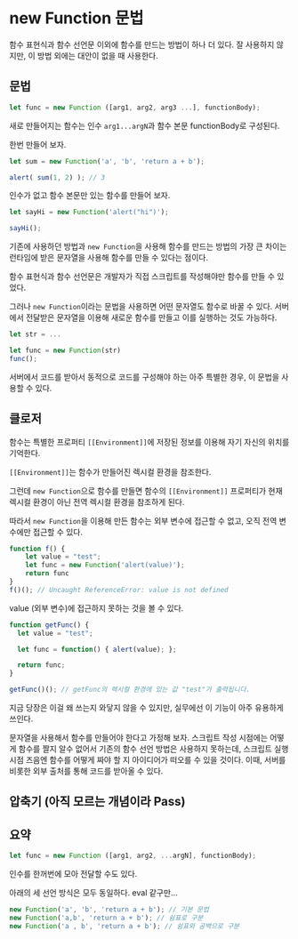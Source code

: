 # new Function 문법

함수 표현식과 함수 선언문 이외에 함수를 만드는 방법이 하나 더 있다. 잘 사용하지 않지만, 이 방법 외에는 대안이 없을 때 사용한다.

## 문법

```js
let func = new Function ([arg1, arg2, arg3 ...], functionBody);
```

새로 만들어지는 함수는 인수 `arg1...argN`과 함수 본문 functionBody로 구성된다.

한번 만들어 보자.

```js
let sum = new Function('a', 'b', 'return a + b');

alert( sum(1, 2) ); // 3
```

인수가 없고 함수 본문만 있는 함수를 만들어 보자.

```js
let sayHi = new Function('alert("hi")');

sayHi();
```

기존에 사용하던 방법과 `new Function`을 사용해 함수를 만드는 방법의 가장 큰 차이는 런타임에 받은 문자열을 사용해 함수를 만들 수 있다는 점이다.

함수 표현식과 함수 선언문은 개발자가 직접 스크립트를 작성해야만 함수를 만들 수 있었다.

그러나 `new Function`이라는 문법을 사용하면 어떤 문자열도 함수로 바꿀 수 있다. 서버에서 전달받은 문자열을 이용해 새로운 함수를 만들고 이를 실행하는 것도 가능하다.

```js
let str = ...

let func = new Function(str)
func();
```

서버에서 코드를 받아서 동적으로 코드를 구성해야 하는 아주 특별한 경우, 이 문법을 사용할 수 있다.

## 클로저

함수는 특별한 프로퍼티 `[[Environment]]`에 저장된 정보를 이용해 자기 자신의 위치를 기억한다.

`[[Environment]]`는 함수가 만들어진 렉시컬 환경을 참조한다.

그런데 `new Function`으로 함수를 만들면 함수의 `[[Environment]]` 프로퍼티가 현재 렉시컬 환경이 아닌 전역 렉시컬 환경을 참조하게 된다.

따라서 `new Function`을 이용해 만든 함수는 외부 변수에 접근할 수 없고, 오직 전역 변수에만 접근할 수 있다.

```js
function f() {
    let value = "test";
    let func = new Function('alert(value)');
    return func
}
f()(); // Uncaught ReferenceError: value is not defined
```

value (외부 변수)에 접근하지 못하는 것을 볼 수 있다.

```js
function getFunc() {
  let value = "test";

  let func = function() { alert(value); };

  return func;
}

getFunc()(); // getFunc의 렉시컬 환경에 있는 값 "test"가 출력됩니다.
```

지금 당장은 이걸 왜 쓰는지 와닿지 않을 수 있지만, 실무에선 이 기능이 아주 유용하게 쓰인다.

문자열을 사용해서 함수를 만들어야 한다고 가정해 보자. 스크립트 작성 시점에는 어떻게 함수를 짤지 알수 없어서 기존의 함수 선언 방법은 사용하지 못하는데, 스크립트 실행 시점 즈음엔 함수를 어떻게 짜야 할 지 아이디어가 떠오를 수 있을 것이다. 이때, 서버를 비롯한 외부 출처를 통해 코드를 받아올 수 있다.

## 압축기 (아직 모르는 개념이라 Pass)



## 요약

```js
let func = new Function ([arg1, arg2, ...argN], functionBody);
```

인수를 한꺼번에 모아 전달할 수도 있다.

아래의 세 선언 방식은 모두 동일하다. eval 같구만...

```js
new Function('a', 'b', 'return a + b'); // 기본 문법
new Function('a,b', 'return a + b'); // 쉼표로 구분
new Function('a , b', 'return a + b'); // 쉼표와 공백으로 구분
```


